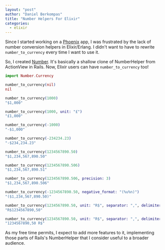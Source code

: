 ```yaml
---
layout: "post"
author: "Daniel Berkompas"
title: "Number Helpers For Elixir"
categories:
  - elixir
---
```


Since I started working on a [Phoenix](http://phoenixframework.org) app, I was
frustrated by the lack of number conversion helpers in Elixir/Erlang. I didn't
want to have to rewrite `number_to_currency` every time I want to use it.

So, I created [Number](https://github.com/danielberkompas/number). It's
basically a shallow clone of NumberHelper from ActionView in Rails.  Now, Elixir
users can have `number_to_currency` too!

<!-- more -->

```elixir
import Number.Currency

number_to_currency(nil)
nil

number_to_currency(1000)
"$1,000"

number_to_currency(1000, unit: "£")
"£1,000"

number_to_currency(-1000)
"-$1,000"

number_to_currency(-234234.23)
"-$234,234.23"

number_to_currency(1234567890.50)
"$1,234,567,890.50"

number_to_currency(1234567890.506)
"$1,234,567,890.51"

number_to_currency(1234567890.506, precision: 3)
"$1,234,567,890.506"

number_to_currency(-1234567890.50, negative_format: "(%u%n)")
"($1,234,567,890.50)"

number_to_currency(1234567890.50, unit: "R$", separator: ",", delimiter: "")
"R$1234567890,50"

number_to_currency(1234567890.50, unit: "R$", separator: ",", delimiter: "", format: "%n %u")
"1234567890,50 R$"
```

As my free time permits, I expect to add more features to it, implementing those
parts of Rails's NumberHelper that I consider useful to a broader audience.
